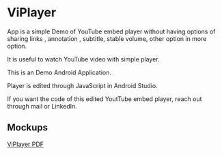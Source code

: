 # ViPlayer
App is a simple Demo of YouTube embed player without having options of sharing links , annotation , subtitle, stable volume, other option in more option.                                

It is useful to watch YouTube video with simple player.                                                                                                                                                    
                                            
This is an Demo Android Application.                                                                                                                                                                   

Player is edited through JavaScript in Android Studio.                                                                                                                                                               

If you want the code of this edited YoutTube embed player, reach out through mail or LinkedIn. 

## Mockups
[ViPlayer PDF](https://drive.google.com/file/d/1LFpCDSDKhPPv6LEABtgCanBqV1N1D8FN/view?usp=drive_link)
